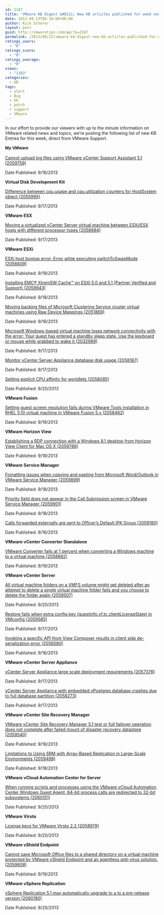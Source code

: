 ```yaml
---
id: 2187
title: 'VMware KB Digest &#8211; New KB articles published for week ending 9/21/13'
date: 2013-09-23T06:19:09+00:00
author: Rick Scherer
layout: post
guid: http://vmwaretips.com/wp/?p=2187
permalink: /2013/09/23/vmware-kb-digest-new-kb-articles-published-for-week-ending-92113/
ratings_users:
  - "0"
ratings_score:
  - "0"
ratings_average:
  - "0"
views:
  - "1163"
categories:
  - KB
tags:
  - alert
  - Bug
  - kb
  - patch
  - support
  - VMware
---
```

In our effort to provide our viewers with up to the minute information on VMware related news and topics, we&#8217;re posting the following list of new KB Entries for this week, direct from VMware Support.

<!--more-->

<strong style="font-size: 13px; line-height: 19px;">My VMware</strong>
  
[Cannot upload log files using VMware vCenter Support Assistant 5.1 (2059759)](http://kb.vmware.com/kb/2059759)
  
Date Published: 9/16/2013

**Virtual Disk Development Kit**
  
[Difference between cpu.usage and cpu.utilization counters for HostSystem object (2055995)](http://kb.vmware.com/kb/2055995)
  
Date Published: 9/17/2013

**VMware ESX**
  
[Moving a virtualized vCenter Server virtual machine between ESXi/ESX hosts with different processor types (2058684)](http://kb.vmware.com/kb/2058684)
  
Date Published: 9/17/2013

**VMware ESXi**
  
[ESXi host bootup error: Error while executing switchToSwapMode (2056609)](http://kb.vmware.com/kb/2056609)
  
Date Published: 9/19/2013
  
[Installing EMC® XtremSW Cache™ on ESXi 5.0 and 5.1 (Partner Verified and Support) (2059943)](http://kb.vmware.com/kb/2059943)
  
Date Published: 9/18/2013
  
[Moving backing files of Microsoft Clustering Service cluster virtual machines using Raw Device Mappings (2051869)](http://kb.vmware.com/kb/2051869)
  
Date Published: 9/16/2013
  
[Microsoft Windows-based virtual machine loses network connectivity with the error: Your guest has entered a standby sleep state. Use the keyboard or mouse while grabbed to wake it (2032989)](http://kb.vmware.com/kb/2032989)
  
Date Published: 9/17/2013
  
[Monitor vCenter Server Appliance database disk usage (2058187)](http://kb.vmware.com/kb/2058187)
  
Date Published: 9/17/2013
  
[Setting explicit CPU affinity for worldlets (2058085)](http://kb.vmware.com/kb/2058085)
  
Date Published: 9/20/2013

**VMware Fusion**
  
[Setting guest screen resolution fails during VMware Tools installation in RHEL 5.10 virtual machine in VMware Fusion 5.x (2058462)](http://kb.vmware.com/kb/2058462)
  
Date Published: 9/19/2013

**VMware Horizon View**
  
[Establishing a RDP connection with a Windows 8.1 desktop from Horizon View Client for Mac OS X (2059786)](http://kb.vmware.com/kb/2059786)
  
Date Published: 9/18/2013

**VMware Service Manager**
  
[Fomatting issues when copying and pasting from Microsoft Word/Outlook in VMware Service Manager (2059899)](http://kb.vmware.com/kb/2059899)
  
Date Published: 9/18/2013
  
[Priority field does not appear in the Call Submission screen in VMware Service Manager (2059901)](http://kb.vmware.com/kb/2059901)
  
Date Published: 9/18/2013
  
[Calls forwarded externally are sent to Officer’s Default IPK Group (2059180)](http://kb.vmware.com/kb/2059180)
  
Date Published: 9/16/2013

**VMware vCenter Converter Standalone**
  
[VMware Converter fails at 1 percent when converting a Windows machine to a virtual machine (2058682)](http://kb.vmware.com/kb/2058682)
  
Date Published: 9/19/2013

**VMware vCenter Server**
  
[All virtual machine folders on a VMFS volume might get deleted after an attempt to delete a single virtual machine folder fails and you choose to delete the folder again (2059507)](http://kb.vmware.com/kb/2059507)
  
Date Published: 9/20/2013
  
[Restore fails when extra config key (guestinfo.vf.tc.clientLicenseState) in VMconfig (2059585)](http://kb.vmware.com/kb/2059585)
  
Date Published: 9/17/2013
  
[Invoking a specific API from View Composer results in client side de-serialization error (2056580)](http://kb.vmware.com/kb/2056580)
  
Date Published: 9/16/2013

**VMware vCenter Server Appliance**
  
[vCenter Server Appliance large scale deployment requirements (2057376)](http://kb.vmware.com/kb/2057376)
  
Date Published: 9/17/2013
  
[vCenter Server Appliance with embedded vPostgres database crashes due to full database partition (2058273)](http://kb.vmware.com/kb/2058273)
  
Date Published: 9/17/2013

**VMware vCenter Site Recovery Manager**
  
[VMware vCenter Site Recovery Manager 5.1 test or full failover operation does not complete after failed mount of disaster recovery datastore (2059540)](http://kb.vmware.com/kb/2059540)
  
Date Published: 9/16/2013
  
[Limitations to Using SRM with Array-Based Replication in Large-Scale Environments (2059498)](http://kb.vmware.com/kb/2059498)
  
Date Published: 9/18/2013

**VMware vCloud Automation Center for Server**
  
[When running scripts and processes using the VMware vCloud Automation Center Windows Guest Agent, 64-bit process calls are redirected to 32-bit subsystems (2060151)](http://kb.vmware.com/kb/2060151)
  
Date Published: 9/20/2013

**VMware Virsto**
  
[License keys for VMware Virsto 2.2 (2058979)](http://kb.vmware.com/kb/2058979)
  
Date Published: 9/20/2013

**VMware vShield Endpoint**
  
[Cannot save Microsoft Office files to a shared directory on a virtual machine protected by VMware vShield Endpoint and an agentless anti-virus solution. (2059808)](http://kb.vmware.com/kb/2059808)
  
Date Published: 9/19/2013

**VMware vSphere Replication**
  
[vSphere Replication 5.1 may automatically upgrade to a to a pre-release version (2060190)](http://kb.vmware.com/kb/2060190)
  
Date Published: 9/20/2013